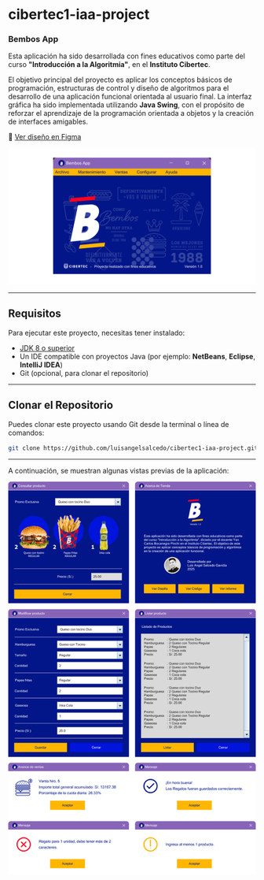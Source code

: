 # cibertec1-iaa-project

### Bembos App

Esta aplicación ha sido desarrollada con fines educativos como parte del curso **"Introducción a la Algoritmia"**, en el **Instituto Cibertec**.

El objetivo principal del proyecto es aplicar los conceptos básicos de programación, estructuras de control y diseño de algoritmos para el desarrollo de una aplicación funcional orientada al usuario final. La interfaz gráfica ha sido implementada utilizando **Java Swing**, con el propósito de reforzar el aprendizaje de la programación orientada a objetos y la creación de interfaces amigables.

🔗 [Ver diseño en Figma](https://www.figma.com/design/og3bf3oQxkjahuaH1yghme/cibertec1-iaa-project?node-id=0-1&t=blY39s0cGgXsPXm7-1)

![Interfaz Principal](preview/preview1.png)

---

## Requisitos

Para ejecutar este proyecto, necesitas tener instalado:

- [JDK 8 o superior](https://www.oracle.com/java/technologies/javase-jdk11-downloads.html)
- Un IDE compatible con proyectos Java (por ejemplo: **NetBeans**, **Eclipse**, **IntelliJ IDEA**)
- Git (opcional, para clonar el repositorio)

---

## Clonar el Repositorio

Puedes clonar este proyecto usando Git desde la terminal o línea de comandos:

```bash
git clone https://github.com/luisangelsalcedo/cibertec1-iaa-project.git
```

---

A continuación, se muestran algunas vistas previas de la aplicación:

![Interfaz Principal](preview/preview2.png)
